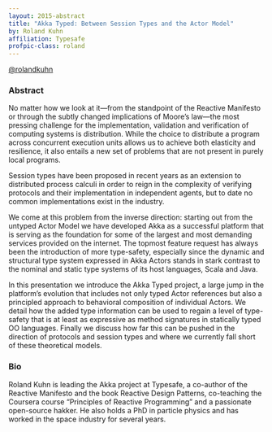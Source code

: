 ```yaml
---
layout: 2015-abstract
title: "Akka Typed: Between Session Types and the Actor Model"
by: Roland Kuhn
affiliation: Typesafe
profpic-class: roland
---
```


[@rolandkuhn](https://twitter.com/rolandkuhn)


### Abstract

No matter how we look at it—from the standpoint of the Reactive Manifesto or through the subtly changed implications of Moore’s law—the most pressing challenge for the implementation, validation and verification of computing systems is distribution. While the choice to distribute a program across concurrent execution units allows us to achieve both elasticity and resilience, it also entails a new set of problems that are not present in purely local programs.

Session types have been proposed in recent years as an extension to distributed process calculi in order to reign in the complexity of verifying protocols and their implementation in independent agents, but to date no common implementations exist in the industry.

We come at this problem from the inverse direction: starting out from the untyped Actor Model we have developed Akka as a successful platform that is serving as the foundation for some of the largest and most demanding services provided on the internet. The topmost feature request has always been the introduction of more type-safety, especially since the dynamic and structural type system expressed in Akka Actors stands in stark contrast to the nominal and static type systems of its host languages, Scala and Java.

In this presentation we introduce the Akka Typed project, a large jump in the platform’s evolution that includes not only typed Actor references but also a principled approach to behavioral composition of individual Actors. We detail how the added type information can be used to regain a level of type-safety that is at least as expressive as method signatures in statically typed OO languages. Finally we discuss how far this can be pushed in the direction of protocols and session types and where we currently fall short of these theoretical models.

### Bio

Roland Kuhn is leading the Akka project at Typesafe, a co-author of the Reactive Manifesto and the book Reactive Design Patterns, co-teaching the Coursera course “Principles of Reactive Programming” and a passionate open-source hakker. He also holds a PhD in particle physics and has worked in the space industry for several years.